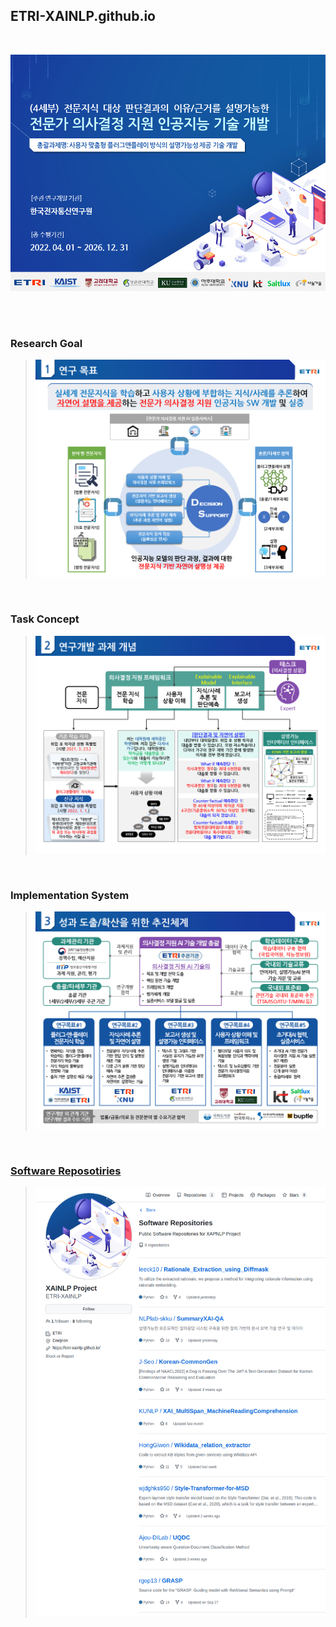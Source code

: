 ## ETRI-XAINLP.github.io

<br/>

![Cover](/img/intro/01_cover.png)

<br/>
<br/>

### Research Goal

> ![Goal](/img/intro/02_goal.png)

<br/>

### Task Concept

> ![Concept](/img/intro/03_concept.png)

<br/>

### Implementation System

> ![System](/img/intro/04_system.png)

<br/>

### [Software Reposotiries](https://etri-xainlp.github.io/#portfolio)

> [![Software](/img/intro/05_repository.png)](https://github.com/stars/ETRI-XAINLP/lists/software-repositories)

<br/>
